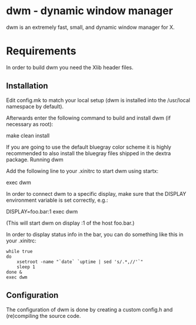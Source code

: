 # dwm - dynamic window manager

dwm is an extremely fast, small, and dynamic window manager for X.

# Requirements

In order to build dwm you need the Xlib header files.

## Installation

Edit config.mk to match your local setup (dwm is installed into the /usr/local namespace by default).

Afterwards enter the following command to build and install dwm (if necessary as root):

make clean install

If you are going to use the default bluegray color scheme it is highly recommended to also install the bluegray files shipped in the dextra package.
Running dwm

Add the following line to your .xinitrc to start dwm using startx:

exec dwm

In order to connect dwm to a specific display, make sure that the DISPLAY environment variable is set correctly, e.g.:

DISPLAY=foo.bar:1 exec dwm

(This will start dwm on display :1 of the host foo.bar.)

In order to display status info in the bar, you can do something like this in your .xinitrc:

```
while true
do
    xsetroot -name "`date` `uptime | sed 's/.*,//'`"
    sleep 1
done &
exec dwm
```

## Configuration

The configuration of dwm is done by creating a custom config.h and (re)compiling the source code.
